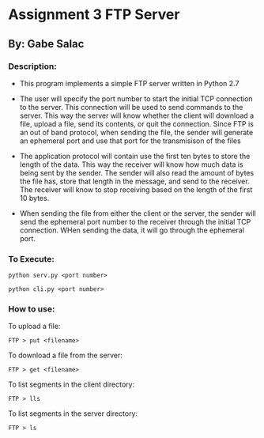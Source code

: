 # Assignment 3 FTP Server

## By: Gabe Salac

### Description:
- This program implements a simple FTP server written in Python 2.7

- The user will specify the port number to start the initial TCP connection to the server. This connection will be used to send commands to the server. This way the server will know whether the client will download a file, upload a file, send its contents, or quit the connection. Since FTP is an out of band protocol, when sending the file, the sender will generate an ephemeral port and use that port for the transmisison of the files

- The application protocol will contain use the first ten bytes to store the length of the data. This way the receiver will know how much data is being sent by the sender. The sender will also read the amount of bytes the file has, store that length in the message, and send to the receiver. The receiver will know to stop receiving based on the length of the first 10 bytes.

- When sending the file from either the client or the server, the sender will send the ephemeral port number to the receiver through the initial TCP connection. WHen sending the data, it will go through the ephemeral port.

### To Execute:
```
python serv.py <port number>
```
```
python cli.py <port number>
```
### How to use:
To upload a file:
```
FTP > put <filename>
```

To download a file from the server:
```
FTP > get <filename>
```
To list segments in the client directory:
```
FTP > lls
```
To list segments in the server directory:
```
FTP > ls
```